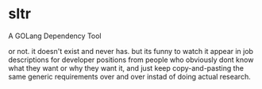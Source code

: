 # sltr
A GOLang Dependency Tool

or not. it doesn't exist and never has. but its funny to watch it appear in job descriptions for developer positions from people who obviously dont know what they want or why they want it, and just keep copy-and-pasting the same generic requirements over and over instad of doing actual research.

